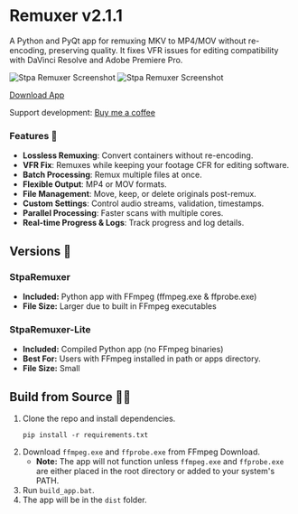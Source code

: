 # Remuxer v2.1.1

A Python and PyQt app for remuxing MKV to MP4/MOV without re-encoding, preserving quality. It fixes VFR issues for editing compatibility with DaVinci Resolve and Adobe Premiere Pro.

![Stpa Remuxer Screenshot](https://i.imgur.com/AFLqXYZ.png)
![Stpa Remuxer Screenshot](https://i.imgur.com/mwU5gKO.png)

[Download App](https://github.com/notstpa/stpa-remuxer/releases/tag/25.09.23)

Support development: <a href="https://www.buymeacoffee.com/stpa" target="_blank">Buy me a coffee</a>

### Features 🚀
- **Lossless Remuxing**: Convert containers without re-encoding.
- **VFR Fix**: Remuxes while keeping your footage CFR for editing software.
- **Batch Processing**: Remux multiple files at once.
- **Flexible Output**: MP4 or MOV formats.
- **File Management**: Move, keep, or delete originals post-remux.
- **Custom Settings**: Control audio streams, validation, timestamps.
- **Parallel Processing**: Faster scans with multiple cores.
- **Real-time Progress & Logs**: Track progress and log details.

## Versions 📁

### StpaRemuxer
- **Included:** Python app with FFmpeg (ffmpeg.exe & ffprobe.exe)
- **File Size:** Larger due to built in FFmpeg executables

### StpaRemuxer-Lite
- **Included:** Compiled Python app (no FFmpeg binaries)
- **Best For:** Users with FFmpeg installed in path or apps directory.
- **File Size:** Small

## Build from Source 🧑‍💻
1. Clone the repo and install dependencies.
   ```shell
   pip install -r requirements.txt
   ```
2. Download `ffmpeg.exe` and `ffprobe.exe` from FFmpeg Download.
   - **Note:** The app will not function unless `ffmpeg.exe` and `ffprobe.exe` are either placed in the root directory or added to your system's PATH.
3. Run `build_app.bat`.
4. The app will be in the `dist` folder.
